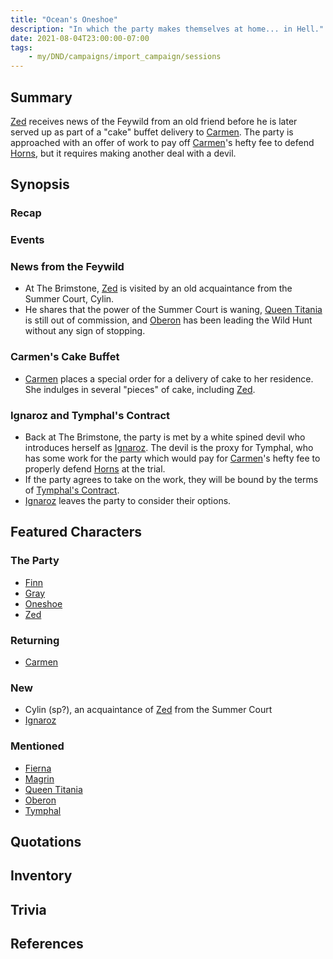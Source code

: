 ```yaml
---
title: "Ocean's Oneshoe"
description: "In which the party makes themselves at home... in Hell."
date: 2021-08-04T23:00:00-07:00
tags:
    - my/DND/campaigns/import_campaign/sessions
---
```


## Summary

[Zed](/dnd/characters/zed/) receives news of the Feywild from an old friend before he is later served up as part of a "cake" buffet delivery to [Carmen](/dnd/characters/npcs/carmen/). The party is approached with an offer of work to pay off [Carmen](/dnd/characters/npcs/carmen/)'s hefty fee to defend [Horns](/dnd/characters/horns/), but it requires making another deal with a devil.

## Synopsis

### Recap

### Events

### News from the Feywild

- At The Brimstone, [Zed](/dnd/characters/zed/) is visited by an old acquaintance from the Summer Court, Cylin. 
- He shares that the power of the Summer Court is waning, [Queen Titania](/dnd/characters/npcs/queen-titania/) is still out of commission, and [Oberon](/dnd/characters/npcs/oberon/) has been leading the Wild Hunt without any sign of stopping.

### Carmen's Cake Buffet

- [Carmen](/dnd/characters/npcs/carmen/) places a special order for a delivery of cake to her residence. She indulges in several "pieces" of cake, including [Zed](/dnd/characters/zed/).

### Ignaroz and Tymphal's Contract

- Back at The Brimstone, the party is met by a white spined devil who introduces herself as [Ignaroz](/dnd/characters/npcs/ignaroz/). The devil is the proxy for Tymphal, who has some work for the party which would pay for [Carmen](/dnd/characters/npcs/carmen/)'s  hefty fee to properly defend [Horns](/dnd/characters/horns/) at the trial.
- If the party agrees to take on the work, they will be bound by the terms of [Tymphal's Contract](/dnd/other-notes/tymphals-contract/).
- [Ignaroz](/dnd/characters/npcs/ignaroz/) leaves the party to consider their options.

## Featured Characters

### The Party

- [Finn](/dnd/characters/finn/)
- [Gray](/dnd/characters/haeltin-var-astora/)
- [Oneshoe](/dnd/characters/oneshoe/)
- [Zed](/dnd/characters/zed/)

### Returning

- [Carmen](/dnd/characters/npcs/carmen/)

### New

- Cylin (sp?), an acquaintance of [Zed](/dnd/characters/zed/) from the Summer Court
- [Ignaroz](/dnd/characters/npcs/ignaroz/)

### Mentioned

- [Fierna](/dnd/characters/npcs/fierna/)
- [Magrin](/dnd/characters/npcs/magrin/)
- [Queen Titania](/dnd/characters/npcs/queen-titania/)
- [Oberon](/dnd/characters/npcs/oberon/)
- [Tymphal](/dnd/characters/npcs/tymphal/)

## Quotations

## Inventory

## Trivia

## References